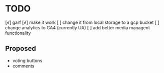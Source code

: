 TODO
====

[√] garf
[√] make it work
[ ] change it from local storage to a gcp bucket
[ ] change analytics to GA4 (currently UA)
[ ] add better media managent functionality

Proposed
--------

- voting buttons
- comments
